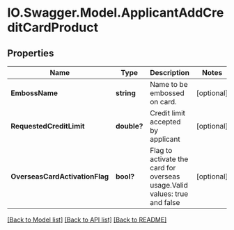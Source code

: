 # IO.Swagger.Model.ApplicantAddCreditCardProduct
## Properties

Name | Type | Description | Notes
------------ | ------------- | ------------- | -------------
**EmbossName** | **string** | Name to be embossed on card. | [optional] 
**RequestedCreditLimit** | **double?** | Credit limit accepted by applicant | [optional] 
**OverseasCardActivationFlag** | **bool?** | Flag to activate the card for overseas usage.Valid values: true and false | [optional] 

[[Back to Model list]](../README.md#documentation-for-models) [[Back to API list]](../README.md#documentation-for-api-endpoints) [[Back to README]](../README.md)

